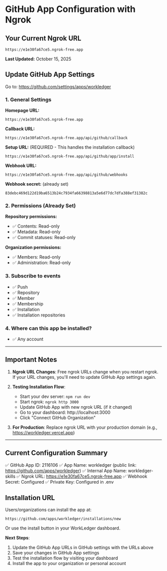 # GitHub App Configuration with Ngrok

## Your Current Ngrok URL
```
https://e1e30fa67ce5.ngrok-free.app
```

**Last Updated:** October 15, 2025

## Update GitHub App Settings

Go to: https://github.com/settings/apps/workledger

### 1. General Settings

**Homepage URL:**
```
https://e1e30fa67ce5.ngrok-free.app
```

**Callback URL:**
```
https://e1e30fa67ce5.ngrok-free.app/api/github/callback
```

**Setup URL:** (REQUIRED - This handles the installation callback)
```
https://e1e30fa67ce5.ngrok-free.app/api/github/app/install
```

**Webhook URL:**
```
https://e1e30fa67ce5.ngrok-free.app/api/github/webhooks
```

**Webhook secret:** (already set)
```
83debc469d122d19ba6513b24c7934fa66398813a5e6d77dc7dfa388ef31382c
```

### 2. Permissions (Already Set)

**Repository permissions:**
- ✅ Contents: Read-only
- ✅ Metadata: Read-only
- ✅ Commit statuses: Read-only

**Organization permissions:**
- ✅ Members: Read-only
- ✅ Administration: Read-only

### 3. Subscribe to events

- ✅ Push
- ✅ Repository
- ✅ Member
- ✅ Membership
- ✅ Installation
- ✅ Installation repositories

### 4. Where can this app be installed?
- ✅ Any account

---

## Important Notes

1. **Ngrok URL Changes**: Free ngrok URLs change when you restart ngrok. If your URL changes, you'll need to update GitHub App settings again.

2. **Testing Installation Flow**:
   - Start your dev server: `npm run dev`
   - Start ngrok: `ngrok http 3000`
   - Update GitHub App with new ngrok URL (if it changed)
   - Go to your dashboard: http://localhost:3000
   - Click "Connect GitHub Organization"

3. **For Production**: Replace ngrok URL with your production domain (e.g., https://workledger.vercel.app)

---

## Current Configuration Summary

✅ GitHub App ID: 2116106
✅ App Name: workledger (public link: https://github.com/apps/workledger)
✅ Internal App Name: workledger-skills
✅ Ngrok URL: https://e1e30fa67ce5.ngrok-free.app
✅ Webhook Secret: Configured
✅ Private Key: Configured in .env

## Installation URL

Users/organizations can install the app at:
```
https://github.com/apps/workledger/installations/new
```

Or use the install button in your WorkLedger dashboard.

**Next Steps**:
1. Update the GitHub App URLs in GitHub settings with the URLs above
2. Save your changes in GitHub App settings
3. Test the installation flow by visiting your dashboard
4. Install the app to your organization or personal account
